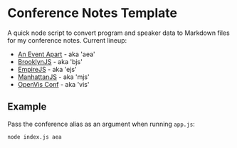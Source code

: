 # Conference Notes Template

A quick node script to convert program and speaker data to Markdown files for my conference notes. Current lineup:

- [An Event Apart](http://aneventapart.com/) - aka 'aea'
- [BrooklynJS](http://brooklynjs.com/) - aka 'bjs'
- [EmpireJS](http://2014.empirejs.org/) - aka 'ejs'
- [ManhattanJS](http://manhattanjs.com/) - aka 'mjs'
- [OpenVis Conf](http://openvisconf.com/) - aka 'vis'

## Example

Pass the conference alias as an argument when running `app.js`:

```bash
node index.js aea
```